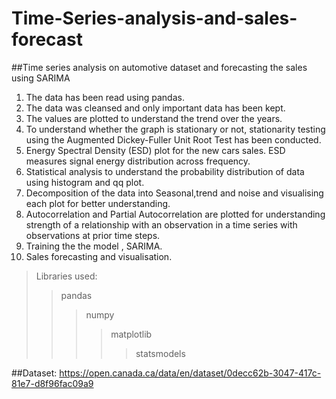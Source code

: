 # Time-Series-analysis-and-sales-forecast
##Time series analysis on automotive dataset and forecasting the sales using SARIMA

1. The data has been read using pandas.
2. The data was cleansed and only important data has been kept.
3. The values are plotted to understand the trend over the years.
4. To understand whether the graph is stationary or not, stationarity testing using the Augmented Dickey-Fuller Unit Root Test has been conducted.
5. Energy Spectral Density (ESD) plot for the new cars sales. ESD measures signal energy distribution across frequency.
6. Statistical analysis to understand the probability distribution of data using histogram and qq plot.
7. Decomposition of the data into Seasonal,trend and noise and visualising each plot for better understanding.
8. Autocorrelation and Partial Autocorrelation are plotted for understanding strength of a relationship with an observation in a time series 
   with observations at prior time steps.
9. Training the the model , SARIMA.
10. Sales forecasting and visualisation.

> Libraries used:
>> pandas
>>> numpy
>>>> matplotlib
>>>>> statsmodels
>>>>> 
##Dataset: https://open.canada.ca/data/en/dataset/0decc62b-3047-417c-81e7-d8f96fac09a9
